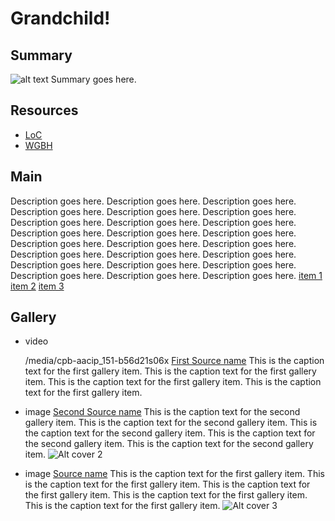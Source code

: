 # Grandchild!

## Summary

![alt text](http://example.org/image)
Summary goes here.

## Resources

- [LoC](http://loc.gov)
- [WGBH](http://wgbh.org)

## Main

Description goes here. Description goes here. Description goes here. Description goes here. Description goes here. Description goes here. Description goes here. Description goes here. Description goes here. Description goes here. Description goes here. Description goes here. Description goes here. Description goes here. Description goes here. Description goes here. Description goes here. Description goes here. Description goes here. Description goes here. Description goes here. Description goes here. Description goes here. Description goes here. 
[item 1](/catalog/cpb-aacip_80-12893j6c)
[item 2](/catalog/cpb-aacip_37-31cjt2qs)
[item 3](/catalog/cpb-aacip_192-1937pxnq "fuller description")

## Gallery

- <a class="type">video</a>
  <!-- media-url for video or audio v -->
  <a class="media-url">/media/cpb-aacip_151-b56d21s06x</a>
  <a class="credit-link" href="http://www.cpb.org/link1">First Source name</a>
  <a class="caption-text">This is the caption text for the first gallery item. This is the caption text for the first gallery item. This is the caption text for the first gallery item. This is the caption text for the first gallery item. </a>
  <a class="asset-url" href="http://americanarchive.org/whoo1"></a>

- <a class="type">image</a>
  <a class="credit-link" href="http://www.cpb.org/link2">Second Source name</a>
  <a class="caption-text">This is the caption text for the second gallery item. This is the caption text for the second gallery item. This is the caption text for the second gallery item. This is the caption text for the second gallery item. This is the caption text for the second gallery item. </a>
  <a class="asset-url" href="http://americanarchive.org/whoo2"></a>
  <img title="cover title 2" alt="Alt cover 2" src="https://s3.amazonaws.com/americanarchive.org/exhibits/AAPB_Exhibit_Newsmagazines_image3.jpg">

- <a class="type">image</a>
  <a class="credit-link" href="http://www.cpb.org/link3">Source name</a>
  <a class="caption-text">This is the caption text for the first gallery item. This is the caption text for the first gallery item. This is the caption text for the first gallery item. This is the caption text for the first gallery item. This is the caption text for the first gallery item. </a>
  <a class="asset-url" href="http://americanarchive.org/whoo3"></a>
  <img title="cover title 3" alt="Alt cover 3" src="https://s3.amazonaws.com/americanarchive.org/exhibits/AAPB_Exhibit_Newsmagazines_image2.jpg">
